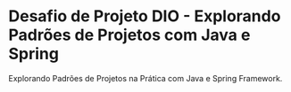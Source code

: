 # Desafio de Projeto DIO - Explorando Padrões de Projetos com Java e Spring

Explorando Padrões de Projetos na Prática com Java e Spring Framework.
